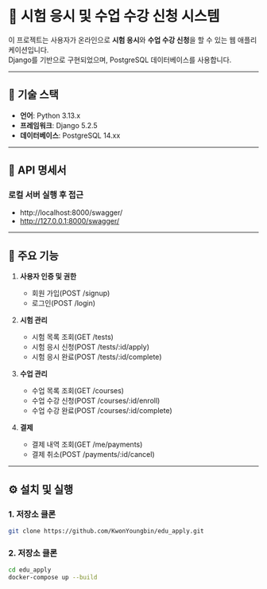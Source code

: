 # 📝 시험 응시 및 수업 수강 신청 시스템

이 프로젝트는 사용자가 온라인으로 **시험 응시**와 **수업 수강 신청**을 할 수 있는 웹 애플리케이션입니다.  
Django를 기반으로 구현되었으며, PostgreSQL 데이터베이스를 사용합니다.

---

## 📌 기술 스택

- **언어**: Python 3.13.x
- **프레임워크**: Django 5.2.5
- **데이터베이스**: PostgreSQL 14.xx

---

## 📑 API 명세서
### 로컬 서버 실행 후 접근
- http://localhost:8000/swagger/
- http://127.0.0.1:8000/swagger/

---

## 🚀 주요 기능

1. **사용자 인증 및 권한**
   - 회원 가입(POST /signup)
   - 로그인(POST /login)
   
2. **시험 관리**
   - 시험 목록 조회(GET /tests)
   - 시험 응시 신청(POST /tests/:id/apply)
   - 시험 응시 완료(POST /tests/:id/complete)

3. **수업 관리**
   - 수업 목록 조회(GET /courses)
   - 수업 수강 신청(POST /courses/:id/enroll)
   - 수업 수강 완료(POST /courses/:id/complete)

4. **결제**
   - 결제 내역 조회(GET /me/payments)
   - 결제 취소(POST /payments/:id/cancel)
   

---

## ⚙️ 설치 및 실행

### 1. 저장소 클론
```bash
git clone https://github.com/KwonYoungbin/edu_apply.git
```

### 2. 저장소 클론
```bash
cd edu_apply
docker-compose up --build
